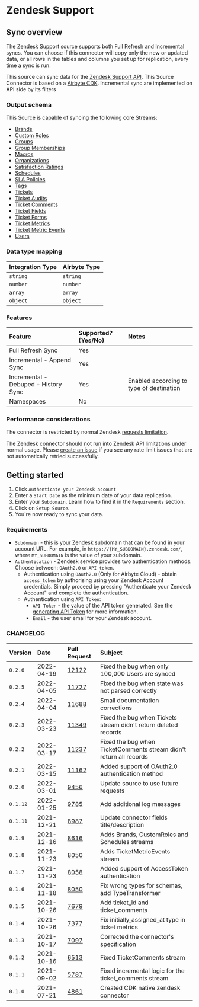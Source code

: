 # Zendesk Support

## Sync overview

The Zendesk Support source supports both Full Refresh and Incremental syncs. You can choose if this connector will copy only the new or updated data, or all rows in the tables and columns you set up for replication, every time a sync is run.

This source can sync data for the [Zendesk Support API](https://developer.zendesk.com/api-reference/apps/apps-support-api/introduction/). This Source Connector is based on a [Airbyte CDK](https://docs.airbyte.io/connector-development/cdk-python). Incremental sync are implemented on API side by its filters

### Output schema

This Source is capable of syncing the following core Streams:

* [Brands](https://developer.zendesk.com/api-reference/ticketing/account-configuration/brands/#list-brands)
* [Custom Roles](https://developer.zendesk.com/api-reference/ticketing/account-configuration/custom_roles/#list-custom-roles)
* [Groups](https://developer.zendesk.com/rest_api/docs/support/groups)
* [Group Memberships](https://developer.zendesk.com/rest_api/docs/support/group_memberships)
* [Macros](https://developer.zendesk.com/rest_api/docs/support/macros)
* [Organizations](https://developer.zendesk.com/rest_api/docs/support/organizations)
* [Satisfaction Ratings](https://developer.zendesk.com/rest_api/docs/support/satisfaction_ratings)
* [Schedules](https://developer.zendesk.com/api-reference/ticketing/ticket-management/schedules/#list-schedules)
* [SLA Policies](https://developer.zendesk.com/rest_api/docs/support/sla_policies)
* [Tags](https://developer.zendesk.com/rest_api/docs/support/tags)
* [Tickets](https://developer.zendesk.com/api-reference/ticketing/ticket-management/incremental_exports/#incremental-ticket-export-time-based)
* [Ticket Audits](https://developer.zendesk.com/rest_api/docs/support/ticket_audits)
* [Ticket Comments](https://developer.zendesk.com/api-reference/ticketing/ticket-management/incremental_exports/#incremental-ticket-event-export)
* [Ticket Fields](https://developer.zendesk.com/rest_api/docs/support/ticket_fields)
* [Ticket Forms](https://developer.zendesk.com/rest_api/docs/support/ticket_forms)
* [Ticket Metrics](https://developer.zendesk.com/rest_api/docs/support/ticket_metrics)
* [Ticket Metric Events](https://developer.zendesk.com/api-reference/ticketing/tickets/ticket_metric_events/)
* [Users](https://developer.zendesk.com/api-reference/ticketing/ticket-management/incremental_exports/#incremental-user-export)

### Data type mapping

| Integration Type | Airbyte Type |
| :--- | :--- |
| `string` | `string` |
| `number` | `number` |
| `array` | `array` |
| `object` | `object` |

### Features

| Feature | Supported?\(Yes/No\) | Notes |
| :--- | :--- | :--- |
| Full Refresh Sync | Yes |  |
| Incremental - Append Sync | Yes |  |
| Incremental - Debuped + History Sync | Yes | Enabled according to type of destination |
| Namespaces | No |  |

### Performance considerations

The connector is restricted by normal Zendesk [requests limitation](https://developer.zendesk.com/rest_api/docs/support/usage_limits).

The Zendesk connector should not run into Zendesk API limitations under normal usage. Please [create an issue](https://github.com/airbytehq/airbyte/issues) if you see any rate limit issues that are not automatically retried successfully.

## Getting started
1. Click `Authenticate your Zendesk account`
2. Enter a `Start Date` as the minimum date of your data replication.
3. Enter your `Subdomain`. Learn how to find it in the `Requirements` section.
4. Click on `Setup Source`.
5. You're now ready to sync your data.

### Requirements

* `Subdomain` - this is your Zendesk subdomain that can be found in your account URL. For example, in `https://{MY_SUBDOMAIN}.zendesk.com/`, where `MY_SUBDOMAIN` is the value of your subdomain.
* `Authentication` - Zendesk service provides two authentication methods. Choose between: `OAuth2.0` or `API token`.
  * Authentication using `OAuth2.0` (Only for Airbyte Cloud) - obtain `access_token` by authorising using your Zendesk Account credentials. Simply proceed by pressing "Authenticate your Zendesk Account" and complete the authentication.
  * Authentication using `API Token`:
    * `API Token` - the value of the API token generated. See the [generating API Token](https://support.zendesk.com/hc/en-us/articles/226022787-Generating-a-new-API-token) for more information.
    * `Email` - the user email for your Zendesk account.


### CHANGELOG

| Version  | Date       | Pull Request | Subject                                                |
|:---------|:-----------| :-----       |:-------------------------------------------------------|
| `0.2.6`  | 2022-04-19 | [12122](https://github.com/airbytehq/airbyte/pull/12122) | Fixed the bug when only 100,000 Users are synced
| `0.2.5`  | 2022-04-05 | [11727](https://github.com/airbytehq/airbyte/pull/11727) | Fixed the bug when state was not parsed correctly
| `0.2.4`  | 2022-04-04 | [11688](https://github.com/airbytehq/airbyte/pull/11688) | Small documentation corrections
| `0.2.3`  | 2022-03-23 | [11349](https://github.com/airbytehq/airbyte/pull/11349) | Fixed the bug when Tickets stream didn't return deleted records
| `0.2.2`  | 2022-03-17 | [11237](https://github.com/airbytehq/airbyte/pull/11237) | Fixed the bug when TicketComments stream didn't return all records
| `0.2.1`  | 2022-03-15 | [11162](https://github.com/airbytehq/airbyte/pull/11162) | Added support of OAuth2.0 authentication method
| `0.2.0`  | 2022-03-01 | [9456](https://github.com/airbytehq/airbyte/pull/9456) | Update source to use future requests                   |
| `0.1.12` | 2022-01-25 | [9785](https://github.com/airbytehq/airbyte/pull/9785) | Add additional log messages                            |
| `0.1.11` | 2021-12-21 | [8987](https://github.com/airbytehq/airbyte/pull/8987) | Update connector fields title/description              |
| `0.1.9`  | 2021-12-16 | [8616](https://github.com/airbytehq/airbyte/pull/8616) | Adds Brands, CustomRoles and Schedules streams         |
| `0.1.8`  | 2021-11-23 | [8050](https://github.com/airbytehq/airbyte/pull/8168) | Adds TicketMetricEvents stream                         |
| `0.1.7`  | 2021-11-23 | [8058](https://github.com/airbytehq/airbyte/pull/8058) | Added support of AccessToken authentication            |
| `0.1.6`  | 2021-11-18 | [8050](https://github.com/airbytehq/airbyte/pull/8050) | Fix wrong types for schemas, add TypeTransformer       |
| `0.1.5`  | 2021-10-26 | [7679](https://github.com/airbytehq/airbyte/pull/7679) | Add ticket_id and ticket_comments                      |
| `0.1.4`  | 2021-10-26 | [7377](https://github.com/airbytehq/airbyte/pull/7377) | Fix initially_assigned_at type in ticket metrics       |
| `0.1.3`  | 2021-10-17 | [7097](https://github.com/airbytehq/airbyte/pull/7097) | Corrected the connector's specification                |
| `0.1.2`  | 2021-10-16 | [6513](https://github.com/airbytehq/airbyte/pull/6513) | Fixed TicketComments stream                            |
| `0.1.1`  | 2021-09-02 | [5787](https://github.com/airbytehq/airbyte/pull/5787) | Fixed incremental logic for the ticket_comments stream |
| `0.1.0`  | 2021-07-21 | [4861](https://github.com/airbytehq/airbyte/pull/4861) | Created CDK native zendesk connector                   |
